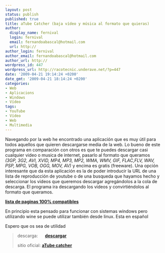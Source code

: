 ```yaml
---
layout: post
status: publish
published: true
title: aTube Catcher (baja vídeo y música al formato que quieras)
author:
  display_name: fernival
  login: fernival
  email: fernandoabascal@hotmail.com
  url: http://
author_login: fernival
author_email: fernandoabascal@hotmail.com
author_url: http://
wordpress_id: 447
wordpress_url: http://racotecnic.underave.net/?p=447
date: '2009-04-21 19:14:24 +0200'
date_gmt: '2009-04-21 18:14:24 +0200'
categories:
- Web
- Aplicacions
- Windows
- Vídeo
tags:
- YouTube
- Vídeo
- Web
- Multimedia
---
```

<p>Navegando por la web he encontrado una aplicación que es muy útil para todos aquellos que quieren descargarse media de la web. Lo bueno de este programa en comparación con otros es que te puedes descargar casi cualquier video o musica de internet, pasarlo al formato que queramos <em>(3GP, 3G2, AVI, XVID, MP4, MP3, MP2, WMA, WMV, GIF, FLAC,FLV, WAV, PSP, MPG, VOB, OGG, MOV, AV)</em> y encima es gratis (freeware). Una opción interesante que da esta aplicación es la de poder introducir la URL de una lista de reproducción de youtube o de una busqueda que hayamos hecho y seleccionar los videos que queremos descargar agregándolos a la cola de descarga. El programa ira descargando los videos y convirtiéndolos al formato que queramos.</p>
<p><strong><a href="http://atube-catcher.dsnetwb.com/get-video-software-windows-home/content/banco-datos-List-supported-sites-public-general.html">lista de paginas 100% compatibles</a></strong></p>
<p>En principio esta pensado para funcionar con sistemas windows pero utilizando wine se puede utilizar también desde linux. Esta en español</p>
<p>Espero que os sea de utilidad</p>
<blockquote><p>descarga:     <strong> <a href="http://atube-catcher.softonic.com/descargar">descargar</a></strong></p>
<p>sitio oficial: <strong> <a href="http://atube-catcher.dsnetwb.com/get-video-software-windows-home/content/banco-datos-Welcome-Home-Page.html?seguro=1&amp;credITO=forEX-tern&amp;auto=1">aTube  catcher</a></strong></p></blockquote>
